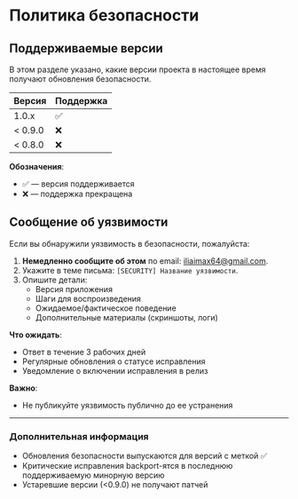 # Политика безопасности

## Поддерживаемые версии

В этом разделе указано, какие версии проекта в настоящее время получают обновления безопасности.

| Версия  | Поддержка          |
|---------| ------------------ |
| 1.0.x   | :white_check_mark: |
| < 0.9.0 | :x:                |
| < 0.8.0 | :x:                |

**Обозначения**:
- :white_check_mark: — версия поддерживается
- :x: — поддержка прекращена

## Сообщение об уязвимости

Если вы обнаружили уязвимость в безопасности, пожалуйста:
1. **Немедленно сообщите об этом** по email: [iliaimax64@gmail.com](mailto:iliaimax64@gmail.com).
2. Укажите в теме письма: `[SECURITY] Название уязвимости`.
3. Опишите детали: 
   - Версия приложения
   - Шаги для воспроизведения
   - Ожидаемое/фактическое поведение
   - Дополнительные материалы (скриншоты, логи)

**Что ожидать**:
- Ответ в течение 3 рабочих дней
- Регулярные обновления о статусе исправления
- Уведомление о включении исправления в релиз

**Важно**:
- Не публикуйте уязвимость публично до ее устранения

---

### Дополнительная информация
- Обновления безопасности выпускаются для версий с меткой :white_check_mark:
- Критические исправления backport-ятся в последнюю поддерживаемую минорную версию
- Устаревшие версии (<0.9.0) не получают патчей
